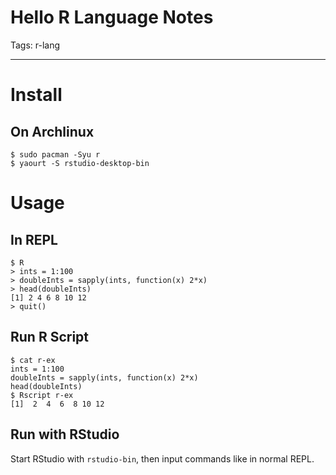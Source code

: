 # Hello R Language Notes
Tags: r-lang

------

# Install

## On Archlinux

    $ sudo pacman -Syu r
    $ yaourt -S rstudio-desktop-bin

# Usage

## In REPL

    $ R
    > ints = 1:100
    > doubleInts = sapply(ints, function(x) 2*x)
    > head(doubleInts)
    [1] 2 4 6 8 10 12
    > quit()

## Run R Script

    $ cat r-ex
    ints = 1:100
    doubleInts = sapply(ints, function(x) 2*x)
    head(doubleInts)
    $ Rscript r-ex
    [1]  2  4  6  8 10 12

## Run with RStudio

Start RStudio with `rstudio-bin`, then input commands like in normal REPL.
